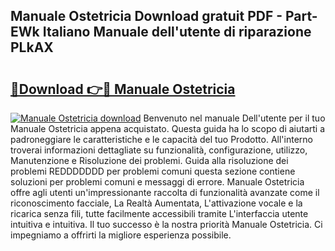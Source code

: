 ## Manuale Ostetricia Download gratuit PDF - Part-EWk Italiano Manuale dell'utente di riparazione PLkAX

# <h2><a href="http://dfclw55.blite.top/?on=Manuale+Ostetricia">🔗Download 👉🔴 Manuale Ostetricia</a></h2>

[![Manuale Ostetricia download](https://i.imgur.com/lujVjoI.png)](http://dfclw55.blite.top/?on=Manuale+Ostetricia)
Benvenuto nel manuale Dell'utente per il tuo Manuale Ostetricia appena acquistato. Questa guida ha lo scopo di aiutarti a padroneggiare le caratteristiche e le capacità del tuo Prodotto. All'interno troverai informazioni dettagliate su funzionalità, configurazione, utilizzo, Manutenzione e Risoluzione dei problemi. Guida alla risoluzione dei problemi REDDDDDDD per problemi comuni questa sezione contiene soluzioni per problemi comuni e messaggi di errore. Manuale Ostetricia offre agli utenti un'impressionante raccolta di funzionalità avanzate come il riconoscimento facciale, La Realtà Aumentata, L'attivazione vocale e la ricarica senza fili, tutte facilmente accessibili tramite L'interfaccia utente intuitiva e intuitiva. Il tuo successo è la nostra priorità Manuale Ostetricia. Ci impegniamo a offrirti la migliore esperienza possibile.
